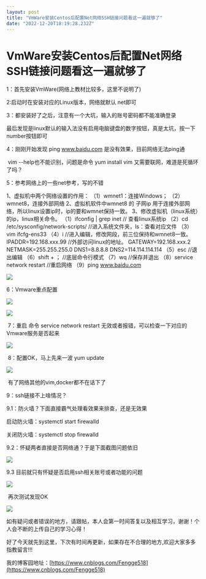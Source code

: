 ```yaml
---
layout: post
title: "VmWare安装Centos后配置Net网络SSH链接问题看这一遍就够了"
date: "2022-12-20T18:19:28.232Z"
---
```

VmWare安装Centos后配置Net网络SSH链接问题看这一遍就够了
====================================

1：首先安装VmWare(网络上教材比较多，这里不说明了)

2:启动时在安装对应的Linux版本，网络就默认 net即可

3：都安装好了之后，注意有一个大坑，输入的账号密码都不能准确登录

最后发现是linux默认的输入法没有启用电脑键盘的数字按钮，真是太坑，按一下number按钮即可

4：刚刚开始发现 ping www.baidu.com 是没有效果，目前网络无法ping通

 vim --help也不能识别，问题是命令 yum install vim 又需要联网，难道是死循环了吗？

5：参考网络上的一些net参考，写的不错

1、虚拟机中两个网络设置的作用：
（1）wmnet1：连接Windows；
（2）wmnet8，连接外部网络
2、虚拟机软件中wmnet8 的 子网ip 用于连接外部网络，所以linux设置ip时，ip的要和wmnet保持一致。
3、修改虚拟机（linux系统）的ip，linux相关命令。
（1）ifconfig | grep inet // 查看linux系统ip
（2）cd /etc/sysconfig/network-scripts/ //进入系统文件夹，ls：查看对应文件
（3）vim ifcfg-ens33
（4）i //进入编辑，修改网段，前三位保持和wmnet8一致。
IPADDR=192.168.xxx.99 //外部访问linux的地址。
GATEWAY=192.168.xxx.2
NETMASK\=255.255.255.0
DNS1\=8.8.8.8
DNS2\=114.114.114.114
（5）esc //退出编辑
（6）shift + ； //底层命令行模式
（7）wq //保存并退出
（8）service network restart  //重启网络
（9）ping www.baidu.com

![](https://img2023.cnblogs.com/blog/1734768/202212/1734768-20221220202601291-323946847.png)

6：Vmware重点配置

![](https://img2023.cnblogs.com/blog/1734768/202212/1734768-20221220180800231-298640004.png)

![](https://img2023.cnblogs.com/blog/1734768/202212/1734768-20221220180827916-237644678.png)

 7：重启 命令 service network restart 无效或者报错，可以检查一下对应的Vmware服务是否起来

![](https://img2023.cnblogs.com/blog/1734768/202212/1734768-20221220180447745-240376790.png)

 8：配置OK，马上先来一波 yum update

![](https://img2023.cnblogs.com/blog/1734768/202212/1734768-20221220180929982-317452267.png)

 有了网络其他的vim,docker都不在话下了

9：ssh链接不上啥情况？

9.1：防火墙？下面直接霸气处理看效果来排查，还是无效果

启动防火墙：systemctl start firewalld

关闭防火墙：systemctl stop firewalld

9.2：怀疑两者直接是否网络通？于是下面截图问题依旧

![](https://img2023.cnblogs.com/blog/1734768/202212/1734768-20221220183750748-877992823.png)

9.3 目前就只有怀疑是否启用ssh相关账号或者功能的问题

![](https://img2023.cnblogs.com/blog/1734768/202212/1734768-20221220183616764-313032363.png)

 再次测试发现OK

![](https://img2023.cnblogs.com/blog/1734768/202212/1734768-20221220183912241-900969653.png)

如有疑问或者错误的地方，请跟帖，本人会第一时间答复以及相互学习，谢谢！个人会不断的上传自己的学习心得！  

好了今天就先到这里，下次有时间再更新，如果存在不合理的地方,欢迎大家多多指教留言!!!

我的博客园地址：[https://www.cnblogs.com/Fengge518](https://www.cnblogs.com/Fengge518)